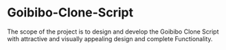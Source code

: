 # Goibibo-Clone-Script
The scope of the project is to design and develop the Goibibo Clone Script with attractive and visually appealing design and complete Functionality.
